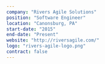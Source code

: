 ```yaml
---
company: "Rivers Agile Solutions"
position: "Software Engineer"
location: "Canonsburg, PA"
start-date: "2015"
end-date: "Present"
website: "http://riversagile.com/"
logo: "rivers-agile-logo.png"
contract: false
---
```

